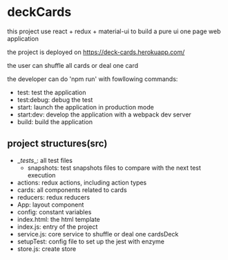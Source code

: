 # deckCards

this project use react + redux + material-ui to build a pure ui one page web application

the project is deployed on https://deck-cards.herokuapp.com/

the user can shuffle all cards or deal one card

the developer can do 'npm run' with fowllowing commands:
  * test: test the application
  * test:debug: debug the test
  * start: launch the application in production mode
  * start:dev: develop the application with a webpack dev server
  * build: build the application

## project structures(src)
* \__tests__: all test files
  * snapshots: test snapshots files to compare with the next test execution
* actions: redux actions, including action types
* cards: all components related to cards
* reducers: redux reducers
* App: layout component
* config: constant variables
* index.html: the html template
* index.js: entry of the project
* service.js: core service to shuffle or deal one cardsDeck
* setupTest: config file to set up the jest with enzyme
* store.js: create store
